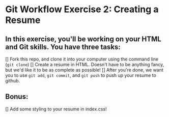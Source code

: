 # Git Workflow Exercise 2: Creating a Resume

## In this exercise, you'll be working on your HTML and Git skills. You have three tasks:

[] Fork this repo, and clone it into your computer using the command line (`git clone`)
[] Create a resume in HTML. Doesn't have to be anything fancy, but we'd like it to be as complete as possible! 
[] After you're done, we want you to use `git add`, `git commit`, and `git push` to push up your resume to github.


## Bonus:

[] Add some styling to your resume in index.css!